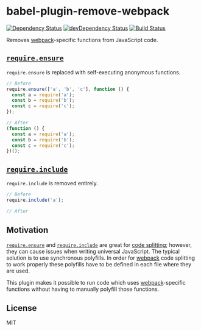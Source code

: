 # babel-plugin-remove-webpack

[![Dependency Status](https://david-dm.org/knpwrs/babel-plugin-remove-webpack.svg)](https://david-dm.org/knpwrs/babel-plugin-remove-webpack) [![devDependency Status](https://david-dm.org/knpwrs/babel-plugin-remove-webpack/dev-status.svg)](https://david-dm.org/knpwrs/babel-plugin-remove-webpack#info=devDependencies) [![Build Status](https://travis-ci.org/knpwrs/babel-plugin-remove-webpack.svg)](https://travis-ci.org/knpwrs/babel-plugin-remove-webpack)

Removes [webpack]-specific functions from JavaScript code.

## [`require.ensure`]

`require.ensure` is replaced with self-executing anonymous functions.

```js
// Before
require.ensure(['a', 'b', 'c'], function () {
  const a = require('a');
  const b = require('b');
  const c = require('c');
});

// After
(function () {
  const a = require('a');
  const b = require('b');
  const c = require('c');
})();
```

## [`require.include`]

`require.include` is removed entirely.

```js
// Before
require.include('a');

// After

```

## Motivation

[`require.ensure`] and [`require.include`] are great for [code splitting][cs];
however, they can cause issues when writing universal JavaScript. The typical
solution is to use synchronous polyfills. In order for [webpack] code splitting
to work properly these polyfills have to be defined in each file where they are
used.

This plugin makes it possible to run code which uses [webpack]-specific
functions without having to manually polyfill those functions.

## License

MIT

[webpack]: http://webpack.github.io/ "webpack"
[cs]: https://webpack.github.io/docs/code-splitting.html "Code Splitting"
[`require.ensure`]: https://webpack.github.io/docs/code-splitting.html#require-ensure "`require.ensure`"
[`require.include`]: https://webpack.github.io/docs/code-splitting.html#require-include "`require.include`"
